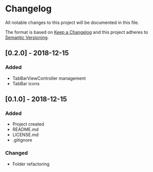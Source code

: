 # Changelog

All notable changes to this project will be documented in this file.

The format is based on [Keep a Changelog](http://keepachangelog.com/en/1.0.0/)
and this project adheres to [Semantic Versioning](http://semver.org/spec/v2.0.0.html).

## [0.2.0] - 2018-12-15

### Added

- TabBarViewController management
- TabBar icons

## [0.1.0] - 2018-12-15

### Added

- Project created
- README.md
- LICENSE.md
- .gitignore

### Changed

- Folder refactoring

<!--Fixed-->